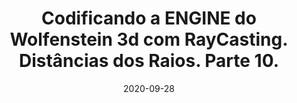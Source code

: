 ---
layout: page
title: "Codificando a ENGINE do Wolfenstein 3d com RayCasting. Distâncias dos Raios. Parte 10."
date: 2020-09-28
type: video
description: Nesta parte 10 eu mostro como calcular os deltas dos raios do raycasting. O resultado é bem interessante.
entry_number: 109
youtube_video_id: EpvrCAscKK4
repository: 0109-engine-de-raycasting-parte10
has_code: false
has_p5: false
tags: [Wolfenstein 3D, Raycasting]
playlists: [Engine de Raycasting]
permalink: /engine-raycasting-parte10/
---